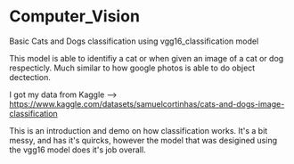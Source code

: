 # Computer_Vision
Basic Cats and Dogs classification using vgg16_classification model

This model is able to identifiy a cat or when given an image of a cat or dog respecticly. Much similar to how
google photos is able to do object dectection.

I got my data from Kaggle --> https://www.kaggle.com/datasets/samuelcortinhas/cats-and-dogs-image-classification


This is an introduction and demo on how classification works. It's a bit messy, and has it's quircks, however the model that was
desigined using the vgg16 model does it's job overall.
